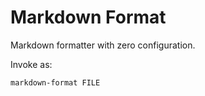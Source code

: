 Markdown Format
===============

Markdown formatter with zero configuration.

Invoke as:

    markdown-format FILE

